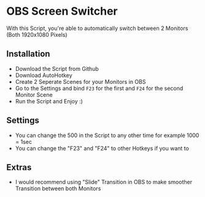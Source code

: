 # OBS Screen Switcher

With this Script, you're able to automatically switch between 2 Monitors (Both 1920x1080 Pixels)

## Installation

- Download the Script from Github
- Download AutoHotkey
- Create 2 Seperate Scenes for your Monitors in OBS
- Go to the Settings and bind `F23` for the first and `F24` for the second Monitor Scene
- Run the Script and Enjoy :)

## Settings

- You can change the 500 in the Script to any other time for example 1000 = 1sec
- You can change the "F23" and "F24" to other Hotkeys if you want to 

## Extras

- I would recommend using "Slide" Transition in OBS to make smoother Transition between both Monitors
